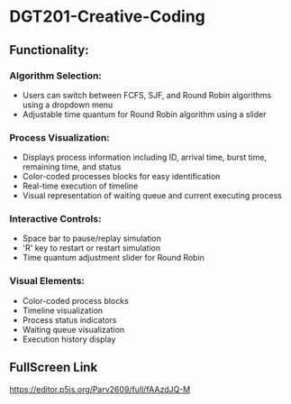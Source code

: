 # DGT201-Creative-Coding

## Functionality:

### Algorithm Selection:
- Users can switch between FCFS, SJF, and Round Robin algorithms using a dropdown menu 
- Adjustable time quantum for Round Robin algorithm using a slider

### Process Visualization:
- Displays process information including ID, arrival time, burst time, remaining time, and status
- Color-coded processes blocks for easy identification
- Real-time execution of timeline
- Visual representation of waiting queue and current executing process

### Interactive Controls:
- Space bar to pause/replay simulation
- 'R' key to restart or restart simulation
- Time quantum adjustment slider for Round Robin

### Visual Elements:
- Color-coded process blocks
- Timeline visualization
- Process status indicators
- Waiting queue visualization
- Execution history display


## FullScreen Link
https://editor.p5js.org/Parv2609/full/fAAzdJQ-M
